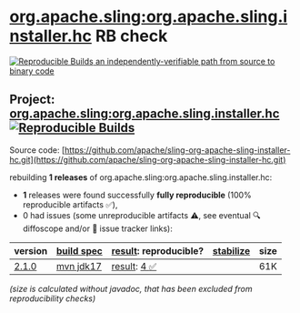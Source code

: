 [org.apache.sling:org.apache.sling.installer.hc](https://central.sonatype.com/artifact/org.apache.sling/org.apache.sling.installer.hc/versions) RB check
=======

[![Reproducible Builds](https://reproducible-builds.org/images/logos/rb.svg) an independently-verifiable path from source to binary code](https://reproducible-builds.org/)

## Project: [org.apache.sling:org.apache.sling.installer.hc](https://central.sonatype.com/artifact/org.apache.sling/org.apache.sling.installer.hc/versions) [![Reproducible Builds](https://img.shields.io/endpoint?url=https://raw.githubusercontent.com/jvm-repo-rebuild/reproducible-central/master/content/org/apache/sling/org.apache.sling.installer.hc/badge.json)](https://github.com/jvm-repo-rebuild/reproducible-central/blob/master/content/org/apache/sling/org.apache.sling.installer.hc/README.md)

Source code: [https://github.com/apache/sling-org-apache-sling-installer-hc.git](https://github.com/apache/sling-org-apache-sling-installer-hc.git)

rebuilding **1 releases** of org.apache.sling:org.apache.sling.installer.hc:
- **1** releases were found successfully **fully reproducible** (100% reproducible artifacts :white_check_mark:),
- 0 had issues (some unreproducible artifacts :warning:, see eventual :mag: diffoscope and/or :memo: issue tracker links):

| version | [build spec](/BUILDSPEC.md) | [result](https://reproducible-builds.org/docs/jvm/): reproducible? | [stabilize](https://github.com/google/oss-rebuild/blob/main/cmd/stabilize/README.md) | size |
| -- | --------- | ------ | ------ | -- |
| [2.1.0](https://central.sonatype.com/artifact/org.apache.sling/org.apache.sling.installer.hc/2.1.0/pom) | [mvn jdk17](org.apache.sling.installer.hc-2.1.0.buildspec) | [result](org.apache.sling.installer.hc-2.1.0.buildinfo): [4 :white_check_mark: ](org.apache.sling.installer.hc-2.1.0.buildcompare) | | 61K |

<i>(size is calculated without javadoc, that has been excluded from reproducibility checks)</i>
